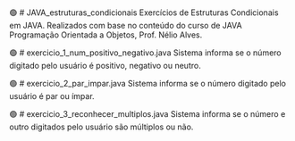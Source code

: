 🟢 # JAVA_estruturas_condicionais
Exercícios de Estruturas Condicionais em JAVA. Realizados com base no conteúdo do curso de JAVA Programação Orientada a Objetos, Prof. Nélio Alves.

🟢 # exercicio_1_num_positivo_negativo.java
Sistema informa se o número digitado pelo usuário é positivo, negativo ou neutro.

🟢 # exercicio_2_par_impar.java
Sistema informa se o número digitado pelo usuário é par ou ímpar.

🟢 # exercicio_3_reconhecer_multiplos.java
Sistema informa se o número e outro digitados pelo usuário são múltiplos ou não.
